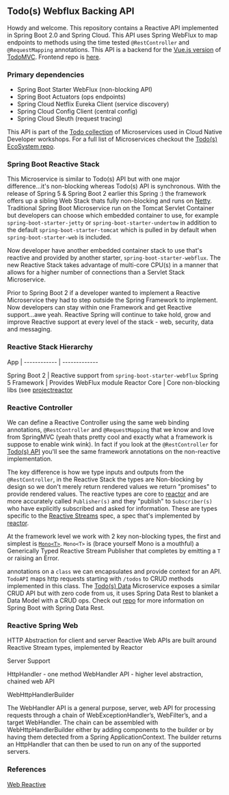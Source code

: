 ## Todo(s) Webflux Backing API

Howdy and welcome.  This repository contains a Reactive API implemented in Spring Boot 2.0 and Spring Cloud.  This API uses Spring WebFlux to map endpoints to methods using the time tested ``@RestController`` and ``@RequestMapping`` annotations.  This API is a backend for the [Vue.js version](http://todomvc.com/examples/vue/) of [TodoMVC](http://todomvc.com/).  Frontend repo is [here](https://github.com/corbtastik/todos-ui).

### Primary dependencies

* Spring Boot Starter WebFlux (non-blocking API)
* Spring Boot Actuators (ops endpoints)
* Spring Cloud Netflix Eureka Client (service discovery)
* Spring Cloud Config Client (central config)
* Spring Cloud Sleuth (request tracing)

This API is part of the [Todo collection](https://github.com/corbtastik/todos-ecosystem) of Microservices used in Cloud Native Developer workshops.  For a full list of Microservices checkout the [Todo(s) EcoSystem repo](https://github.com/corbtastik/todos-ecosystem).

### Spring Boot Reactive Stack

This Microservice is similar to Todo(s) API but with one major difference...it's non-blocking whereas Todo(s) API is synchronous.  With the release of Spring 5 & Spring Boot 2 earlier this Spring :) the framework offers up a sibling Web Stack thats fully non-blocking and runs on [Netty](http://netty.io/).  Traditional Spring Boot Microservice run on the Tomcat Servlet Container but developers can choose which embedded container to use, for example ``spring-boot-starter-jetty`` or ``spring-boot-starter-undertow`` in addition to the default ``spring-boot-starter-tomcat`` which is pulled in by default when ``spring-boot-starter-web`` is included.

Now developer have another embedded container stack to use that's reactive and provided by another starter, ``spring-boot-starter-webflux``.  The new Reactive Stack takes advantage of multi-core CPU(s) in a manner that allows for a higher number of connections than a Servlet Stack Microservice.

Prior to Spring Boot 2 if a developer wanted to implement a Reactive Microservice they had to step outside the Spring Framework to implement.  Now developers can stay within one Framework and get Reactive support...awe yeah.  Reactive Spring will continue to take hold, grow and improve Reactive support at every level of the stack - web, security, data and messaging.

### Reactive Stack Hierarchy

App | 
------------ | ------------- 

Spring Boot 2 | Reactive support from ``spring-boot-starter-webflux``
Spring 5 Framework | Provides WebFlux module
Reactor Core | Core non-blocking libs (see [projectreactor](http://projectreactor.io/)

### Reactive Controller

We can define a Reactive Controller using the same web binding annotations, ``@RestController`` and ``@RequestMapping`` that we know and love from SpringMVC (yeah thats pretty cool and exactly what a framework is suppose to enable wink wink).  In fact if you look at the ``@RestController`` for [Todo(s) API](https://github.com/corbtastik/todos-api) you'll see the same framework annotations on the non-reactive implementation.

The key difference is how we type inputs and outputs from the ``@RestController``, in the Reactive Stack the types are Non-blocking by design so we don't merely return rendered values we return "promises" to provide rendered values.  The reactive types are core to [reactor](http://projectreactor.io/) and are more accurately called ``Publisher(s)`` and they "publish" to ``Subscriber(s)`` who have explicitly subscribed and asked for information.  These are types specific to the [Reactive Streams](http://www.reactive-streams.org/) spec, a spec that's implemented by [reactor](http://projectreactor.io/).

At the framework level we work with 2 key non-blocking types, the first and simplest is [``Mono<T>``](http://projectreactor.io/docs/core/release/api/reactor/core/publisher/Mono.html).  ``Mono<T>`` is (brace yourself Mono is a mouthful) a Generically Typed Reactive Stream Publisher that completes by emitting a `T` or raising an Error.

annotations on a ``class`` we can encapsulates and provide context for an API.  ``TodoAPI`` maps http requests starting with `/todos` to CRUD methods implemented in this class.  The [Todo(s) Data](https://github.com/corbtastik/todos-data) Microservice exposes a similar CRUD API but with zero code from us, it uses Spring Data Rest to blanket a Data Model with a CRUD ops.  Check out [repo](https://github.com/corbtastik/todos-data) for more information on Spring Boot with Spring Data Rest.

### Reactive Spring Web

HTTP Abstraction for client and server
Reactive Web APIs are built around Reactive Stream types, implemented by Reactor

Server Support

HttpHandler - one method
WebHandler API - higher level abstraction, chained web API

WebHttpHandlerBuilder

The WebHandler API is a general purpose, server, web API for processing requests through a chain of WebExceptionHandler’s, WebFilter’s, and a target WebHandler. The chain can be assembled with WebHttpHandlerBuilder either by adding components to the builder or by having them detected from a Spring ApplicationContext. The builder returns an HttpHandler that can then be used to run on any of the supported servers.



### References

[Web Reactive](https://docs.spring.io/spring/docs/current/spring-framework-reference/web-reactive.html)
